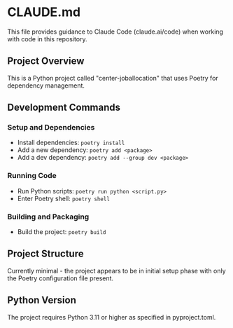 # CLAUDE.md

This file provides guidance to Claude Code (claude.ai/code) when working with code in this repository.

## Project Overview

This is a Python project called "center-joballocation" that uses Poetry for dependency management.

## Development Commands

### Setup and Dependencies
- Install dependencies: `poetry install`
- Add a new dependency: `poetry add <package>`
- Add a dev dependency: `poetry add --group dev <package>`

### Running Code
- Run Python scripts: `poetry run python <script.py>`
- Enter Poetry shell: `poetry shell`

### Building and Packaging
- Build the project: `poetry build`

## Project Structure

Currently minimal - the project appears to be in initial setup phase with only the Poetry configuration file present.

## Python Version

The project requires Python 3.11 or higher as specified in pyproject.toml.